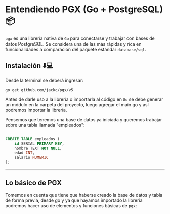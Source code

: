 # Entendiendo PGX (Go + PostgreSQL) 📦

`pgx` es una librería nativa de `Go` para conectarse y trabajar con bases de datos PostgreSQL. Se considera una de las más rápidas y rica en funcionalidades a comparación del paquete estándar `database/sql`.

## Instalación ⬇️💻

Desde la terminal se deberá ingresar:

`go get github.com/jackc/pgx/v5
`

Antes de darle uso a la librería o importarla al código en `Go` se debe generar un módulo en la carpeta del proyecto, luego agregar el main.go y así podremos importar la librería.


Pensemos que tenemos una base de datos ya iniciada y queremos trabajar sobre una tabla llamada "empleados":

```sql

CREATE TABLE empleados (
    id SERIAL PRIMARY KEY,
    nombre TEXT NOT NULL,
    edad INT,
    salario NUMERIC
);


```

***

## Lo básico de PGX

Tomemos en cuenta que tiene que haberse creado la base de datos y tabla de forma previa, desde go y ya que hayamos importado la librería podremos hacer uso de elementos y funciones básicas de `pgx`:


